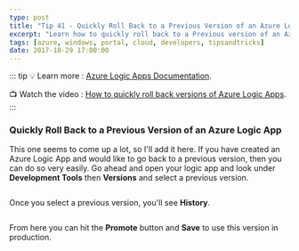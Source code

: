```yaml
---
type: post
title: "Tip 41 - Quickly Roll Back to a Previous Version of an Azure Logic App"
excerpt: "Learn how to quickly roll back to a Previous version of an Azure Logic App"
tags: [azure, windows, portal, cloud, developers, tipsandtricks]
date: 2017-10-29 17:00:00
---
```


::: tip
:bulb: Learn more : [Azure Logic Apps Documentation](https://docs.microsoft.com/azure/logic-apps/?WT.mc_id=docs-azuredevtips-azureappsdev).

:tv: Watch the video : [How to quickly roll back versions of Azure Logic Apps](https://www.youtube.com/watch?v=AqInZgTY57Y&list=PLLasX02E8BPCNCK8Thcxu-Y-XcBUbhFWC&index=33?WT.mc_id=youtube-azuredevtips-azureappsdev).
:::

### Quickly Roll Back to a Previous Version of an Azure Logic App

This one seems to come up a lot, so I'll add it here. If you have created an Azure Logic App and would like to go back to a previous version, then you can do so very easily. Go ahead and open your logic app and look under **Development Tools** then **Versions** and select a previous version. 

<img :src="$withBase('/files/versionlogic1.png')">

Once you select a previous version, you'll see **History**.

<img :src="$withBase('/files/versionlogic2.png')">

From here you can hit the **Promote** button and **Save** to use this version in production. 

